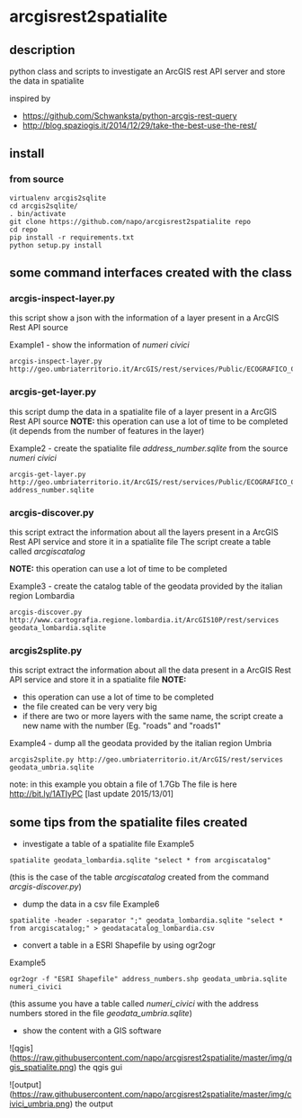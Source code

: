 # arcgisrest2spatialite
## description
python class and scripts to investigate an ArcGIS rest API server and store the data in spatialite

inspired by 
* https://github.com/Schwanksta/python-arcgis-rest-query
* http://blog.spaziogis.it/2014/12/29/take-the-best-use-the-rest/

## install 
### from source
```
virtualenv arcgis2sqlite
cd arcgis2sqlite/
. bin/activate
git clone https://github.com/napo/arcgisrest2spatialite repo
cd repo
pip install -r requirements.txt
python setup.py install
```
## some command interfaces created with the class
### arcgis-inspect-layer.py
this script show a json with the information of a layer present in a ArcGIS Rest API source

Example1 - show the information of *numeri civici*
```
arcgis-inspect-layer.py http://geo.umbriaterritorio.it/ArcGIS/rest/services/Public/ECOGRAFICO_CATASTALE1_WGS84/MapServer/0
```

### arcgis-get-layer.py
this script dump the data in a spatialite file of a layer present in a ArcGIS Rest API source
**NOTE:** this operation can use a lot of time to be completed (it depends from the number of features in the layer)

Example2 - create the spatialite file *address_number.sqlite* from the source *numeri civici*
```
arcgis-get-layer.py http://geo.umbriaterritorio.it/ArcGIS/rest/services/Public/ECOGRAFICO_CATASTALE1_WGS84/MapServer/0 address_number.sqlite
```

### arcgis-discover.py 
this script extract the information about all the layers present in a ArcGIS Rest API service and store it in a spatialite file
The script create a table called *arcgiscatalog*

**NOTE:** this operation can use a lot of time to be completed

Example3 - create the catalog table of the geodata provided by the italian region Lombardia
```
arcgis-discover.py http://www.cartografia.regione.lombardia.it/ArcGIS10P/rest/services geodata_lombardia.sqlite
```

### arcgis2splite.py
this script extract the information about all the data present in a ArcGIS Rest API service and store it in a spatialite file
**NOTE:** 
- this operation can use a lot of time to be completed
- the file created can be very very big
- if there are two or more layers with the same name, the script create a new name with the number (Eg. "roads" and "roads1"

Example4 - dump all the geodata provided by the italian region Umbria
```
arcgis2splite.py http://geo.umbriaterritorio.it/ArcGIS/rest/services geodata_umbria.sqlite
```
note: in this example you obtain a file of 1.7Gb
The file is here http://bit.ly/1ATIyPC [last update 2015/13/01]

## some tips from the spatialite files created

- investigate a table of a spatialite file
Example5
```
spatialite geodata_lombardia.sqlite "select * from arcgiscatalog"
```
(this is the case of the table *arcgiscatalog* created from the command *arcgis-discover.py*)

- dump the data in a csv file
Example6 
```
spatialite -header -separator ";" geodata_lombardia.sqlite "select * from arcgiscatalog;" > geodatacatalog_lombardia.csv
```
- convert a table in a ESRI Shapefile by using ogr2ogr

Example5
```
ogr2ogr -f "ESRI Shapefile" address_numbers.shp geodata_umbria.sqlite numeri_civici
```
(this assume you have a table called *numeri_civici* with the address numbers stored in the file *geodata_umbria.sqlite*)

- show the content with a GIS software

![qgis] (https://raw.githubusercontent.com/napo/arcgisrest2spatialite/master/img/qgis_spatialite.png)
the qgis gui


![output] (https://raw.githubusercontent.com/napo/arcgisrest2spatialite/master/img/civici_umbria.png)
the output



 
